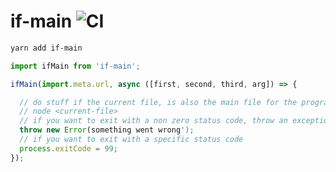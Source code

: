 # if-main ![CI](https://github.com/stefanpenner/if-main/workflows/CI/badge.svg)


```sh
yarn add if-main
```


```js
import ifMain from 'if-main';

ifMain(import.meta.url, async ([first, second, third, arg]) => {

  // do stuff if the current file, is also the main file for the program
  // node <current-file>
  // if you want to exit with a non zero status code, throw an exception
  throw new Error(something went wrong');
  // if you want to exit with a specific status code
  process.exitCode = 99;
});
```
